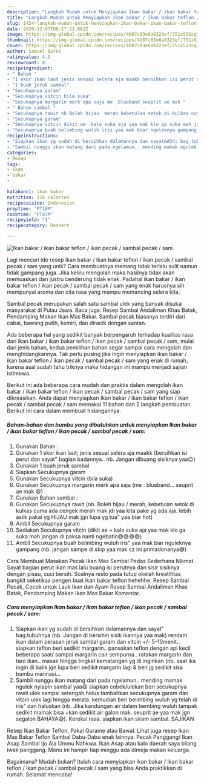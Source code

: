```yaml
---
description: "Langkah Mudah untuk Menyiapkan Ikan bakar / ikan bakar teflon / ikan pecak / sambal pecak / sam Anti Gagal"
title: "Langkah Mudah untuk Menyiapkan Ikan bakar / ikan bakar teflon / ikan pecak / sambal pecak / sam Anti Gagal"
slug: 1424-langkah-mudah-untuk-menyiapkan-ikan-bakar-ikan-bakar-teflon-ikan-pecak-sambal-pecak-sam-anti-gagal
date: 2020-12-07T08:17:21.663Z
image: https://img-global.cpcdn.com/recipes/4b07c83e6a9323ef/751x532cq70/ikan-bakar-ikan-bakar-teflon-ikan-pecak-sambal-pecak-sam-foto-resep-utama.jpg
thumbnail: https://img-global.cpcdn.com/recipes/4b07c83e6a9323ef/751x532cq70/ikan-bakar-ikan-bakar-teflon-ikan-pecak-sambal-pecak-sam-foto-resep-utama.jpg
cover: https://img-global.cpcdn.com/recipes/4b07c83e6a9323ef/751x532cq70/ikan-bakar-ikan-bakar-teflon-ikan-pecak-sambal-pecak-sam-foto-resep-utama.jpg
author: Samuel Burke
ratingvalue: 4.9
reviewcount: 8
recipeingredient:
- " Bahan "
- "1 ekor ikan laut jenis sesuai selera aja maakk bersihkan isi perut dan sayat bagian badannya nb Jangan dibuang sisiknya yaa"
- "1 buah jeruk sambal"
- "Secukupnya garam"
- "Secukupnya vitcin bila suka"
- "Secukupnya margarin merk apa saja me  blueband seuprit ae mak "
- " Bahan sambal "
- "Secukupnya rawit nb Boleh hijau  merah kebetulan setok di kulkas cuma ada cengek merah mak jdi yaa kita pake yg ada aja lebih asiik pakai yg HIJAU mak jgn lupa yg tua yaa biar hot"
- "Secukupnya garam"
- "Secukupnya vitcin dikit ae  kalo suka aja yaa mak klo ga suka mah jangan di paksa nanti ngebatin"
- "Secukupnya buah belimbing wuluh iris yaa mak biar nguleknya gampang nb jangan sampe di skip yaa mak cz ini primadonanya"
recipeinstructions:
- "Siapkan ikan yg sudah di bersihkan dalamannya dan sayat&#34; bag.tubuhnya (nb. Jangan di bersihin sisik ikannya yaa mak) rendam ikan dalam perasan jeruk sambal garam dan vitcin +/- 5-10menit.. siapkan teflon beri sedikit margarin.. panaskan teflon dengan api kecil beberapa saat/ sampai margarin cair sempurna.. ratakan margarin dan taro ikan.. masak hingga tingkat kematangan yg di inginkan (nb. saat ika ingin di balik jgn lupa beri sedikit margarin lagi &amp; beri jg sedikit sisa bumbu marinasi..."
- "Sambil nunggu ikan matang dari pada ngelamun.. mending mamak ngulek nyiapin sambal yaa😆 siapkan cobek/ulekan beri secukupnya rawit ulek sampai setengah halus tambahkan secukupnya garam dan vitcin ulek lagi hingga merata. kemudian beri belimbing wuluh yg telah di iris&#34; dan haluskan (nb. Jika kandungan air dalam bembing wuluh tampak sedikit mamak bisa +kan sedikit air galon mak. seuprit ae yaa mak jgn segalon BAHAYA😅). Koreksi rasa. siapkan ikan siram sambal. SAJIKAN"
categories:
- Resep
tags:
- ikan
- bakar
- 

katakunci: ikan bakar  
nutrition: 116 calories
recipecuisine: Indonesian
preptime: "PT18M"
cooktime: "PT47M"
recipeyield: "1"
recipecategory: Dessert

---
```



![Ikan bakar / ikan bakar teflon / ikan pecak / sambal pecak / sam](https://img-global.cpcdn.com/recipes/4b07c83e6a9323ef/751x532cq70/ikan-bakar-ikan-bakar-teflon-ikan-pecak-sambal-pecak-sam-foto-resep-utama.jpg)

Lagi mencari ide resep ikan bakar / ikan bakar teflon / ikan pecak / sambal pecak / sam yang unik? Cara membuatnya memang tidak terlalu sulit namun tidak gampang juga. Jika keliru mengolah maka hasilnya tidak akan memuaskan dan justru cenderung tidak enak. Padahal ikan bakar / ikan bakar teflon / ikan pecak / sambal pecak / sam yang enak harusnya sih mempunyai aroma dan cita rasa yang mampu memancing selera kita.

Sambal pecak merupakan salah satu sambal ulek yang banyak disukai masyarakat di Pulau Jawa. Baca juga: Resep Sambal Andaliman Khas Batak, Pendamping Makan Ikan Mas Bakar. Sambal pecak biasanya terdiri dari cabai, bawang putih, kemiri, dan diracik dengan santan.

Ada beberapa hal yang sedikit banyak berpengaruh terhadap kualitas rasa dari ikan bakar / ikan bakar teflon / ikan pecak / sambal pecak / sam, mulai dari jenis bahan, kedua pemilihan bahan segar sampai cara mengolah dan menghidangkannya. Tak perlu pusing jika ingin menyiapkan ikan bakar / ikan bakar teflon / ikan pecak / sambal pecak / sam yang enak di rumah, karena asal sudah tahu triknya maka hidangan ini mampu menjadi sajian istimewa.


Berikut ini ada beberapa cara mudah dan praktis dalam mengolah ikan bakar / ikan bakar teflon / ikan pecak / sambal pecak / sam yang siap dikreasikan. Anda dapat menyiapkan Ikan bakar / ikan bakar teflon / ikan pecak / sambal pecak / sam memakai 11 bahan dan 2 langkah pembuatan. Berikut ini cara dalam membuat hidangannya.

<!--inarticleads1-->

##### Bahan-bahan dan bumbu yang dibutuhkan untuk menyiapkan Ikan bakar / ikan bakar teflon / ikan pecak / sambal pecak / sam:

1. Gunakan  Bahan :
1. Gunakan 1 ekor ikan laut; jenis sesuai selera aja maakk (bersihkan isi perut dan sayat&#34; bagian badannya.. nb. Jangan dibuang sisiknya yaa😉)
1. Gunakan 1 buah jeruk sambal
1. Siapkan Secukupnya garam
1. Gunakan Secukupnya vitcin (bila suka)
1. Gunakan Secukupnya margarin merk apa saja (me : blueband... seuprit ae mak 😆)
1. Gunakan  Bahan sambal :
1. Gunakan Secukupnya rawit (nb. Boleh hijau / merah, kebetulan setok di kulkas cuma ada cengek merah mak jdi yaa kita pake yg ada aja. lebih asiik pakai yg HIJAU mak jgn lupa yg tua&#34; yaa biar hot)
1. Ambil Secukupnya garam
1. Sediakan Secukupnya vitcin (dikit ae + kalo suka aja yaa mak klo ga suka mah jangan di paksa nanti ngebatin😅😅😅😅)
1. Ambil Secukupnya buah belimbing wuluh iris&#34; yaa mak biar nguleknya gampang (nb. jangan sampe di skip yaa mak cz ini primadonanya😅)


Cara Membuat Masakan Pecak Ikan Mas Sambal Pedas Sederhana Nikmat. Sayat bagian perut ikan mas lalu buang isi perutnya dan sisir sisiknya dengan pisau, cuci bersih. Soalnya resto pada tutup okelah kreatifitas bangkit seketikaa pengen buat ikan bakar teflon hehehhe. Resep Sambal Pecak, Cocok untuk Lauk Ikan dan Ayam Resep Sambal Andaliman Khas Batak, Pendamping Makan Ikan Mas Bakar Komentar. 

<!--inarticleads2-->

##### Cara menyiapkan Ikan bakar / ikan bakar teflon / ikan pecak / sambal pecak / sam:

1. Siapkan ikan yg sudah di bersihkan dalamannya dan sayat&#34; bag.tubuhnya (nb. Jangan di bersihin sisik ikannya yaa mak) rendam ikan dalam perasan jeruk sambal garam dan vitcin +/- 5-10menit.. siapkan teflon beri sedikit margarin.. panaskan teflon dengan api kecil beberapa saat/ sampai margarin cair sempurna.. ratakan margarin dan taro ikan.. masak hingga tingkat kematangan yg di inginkan (nb. saat ika ingin di balik jgn lupa beri sedikit margarin lagi &amp; beri jg sedikit sisa bumbu marinasi...
1. Sambil nunggu ikan matang dari pada ngelamun.. mending mamak ngulek nyiapin sambal yaa😆 siapkan cobek/ulekan beri secukupnya rawit ulek sampai setengah halus tambahkan secukupnya garam dan vitcin ulek lagi hingga merata. kemudian beri belimbing wuluh yg telah di iris&#34; dan haluskan (nb. Jika kandungan air dalam bembing wuluh tampak sedikit mamak bisa +kan sedikit air galon mak. seuprit ae yaa mak jgn segalon BAHAYA😅). Koreksi rasa. siapkan ikan siram sambal. SAJIKAN


Resep Ikan Bakar Teflon, Pakai Gurame atau Bawal. Lihat juga resep Ikan Mas Bakar Teflon Sambal Dabu-Dabu enak lainnya. Pecak Panggang/ Ikan Asap Sambal Ijo Ala Ummu Nahkwa. Ikan Asap atau kalo daerah saya bilang iwak panggang. Menu ini hampir tiap minggu ada dimeja makan keluarga. 

Bagaimana? Mudah bukan? Itulah cara menyiapkan ikan bakar / ikan bakar teflon / ikan pecak / sambal pecak / sam yang bisa Anda praktikkan di rumah. Selamat mencoba!
